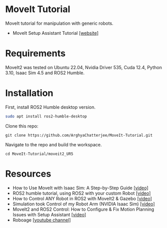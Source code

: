 # MoveIt Tutorial
MoveIt tutorial for manipulation with generic robots.

- MoveIt Setup Assistant Tutorial [[website]](https://docs.ros.org/en/kinetic/api/moveit_tutorials/html/doc/setup_assistant/setup_assistant_tutorial.html)

# Requirements
MoveIt2 was tested on Ubuntu 22.04, Nvidia Driver 535, Cuda 12.4, Python 3.10, Isaac Sim 4.5 and ROS2 Humble.

# Installation
First, install ROS2 Humble desktop version.
```bash
sudo apt install ros2-humble-desktop
```
Clone this repo:
```
git clone https://github.com/ArghyaChatterjee/MoveIt-Tutorial.git
```
Navigate to the repo and build the workspace.
```
cd MoveIt-Tutorial/moveit2_UR5
```
# Resources
- How to Use MoveIt with Isaac Sim: A Step-by-Step Guide [[video]](https://www.youtube.com/watch?v=pGje2slp6-s) 
- ROS2 humble tutorial, using ROS2 with your custom Robot [[video]](https://www.youtube.com/watch?v=EosEikbZhiM)
- How to Control ANY Robot in ROS2 with MoveIt2 & Gazebo [[video]](https://www.youtube.com/watch?v=45PGFt9C-B8)
- Simulation took Control of my Robot Arm (NVIDIA Isaac Sim) [[video]](https://www.youtube.com/watch?v=Eb2zuQxOBlY)
- MoveIt2 and ROS2 Control: How to Configure & Fix Motion Planning Issues with Setup Assistant [[video]](https://www.youtube.com/watch?v=nZqTdzGAfYs)
- Roboage [[youtube channel]](https://www.youtube.com/@roboage1027)
